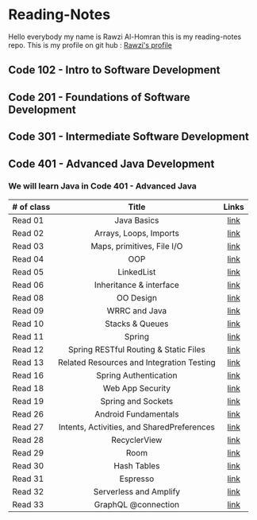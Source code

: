 # Reading-Notes
Hello everybody my name is Rawzi Al-Homran this is my reading-notes repo. This is my profile on git hub : [Rawzi's profile](https://github.com/rawziNael)
## Code 102 - Intro to Software Development
## Code 201 - Foundations of Software Development
## Code 301 - Intermediate Software Development
## Code 401 - Advanced Java Development


### We will learn Java in Code 401 - Advanced Java
| # of class    | Title | Links |  
| :---        |:---:| :---: |  
| Read 01    |Java Basics |	[link](https://github.com/rawziNael/Reading-Notes/blob/main/Read01.md) |  
| Read 02  |Arrays, Loops, Imports   | [link](https://github.com/rawziNael/Reading-Notes/blob/main/Read02.md) |  
| Read 03  |Maps, primitives, File I/O      |[link](https://github.com/rawziNael/Reading-Notes/blob/main/Read03.md)|  
| Read 04  |OOP      |[link](https://github.com/rawziNael/Reading-Notes/blob/main/read04.md)|  
| Read 05  |      LinkedList|[link](https://github.com/rawziNael/Reading-Notes/blob/main/Read05.md)|  
| Read 06  |Inheritance & interface      |[link](https://github.com/rawziNael/Reading-Notes/blob/main/Read06.md)|  
| Read 08   |OO Design       |[link](https://github.com/rawziNael/Reading-Notes/blob/main/Read08.md)|  
| Read 09   |WRRC and Java       |[link](https://github.com/rawziNael/Reading-Notes/blob/main/Read09.md)|  
| Read 10   |Stacks & Queues      |[link](https://github.com/rawziNael/Reading-Notes/blob/main/Read10.md)|  
| Read 11   |Spring      |[link](https://github.com/rawziNael/Reading-Notes/blob/main/Read11.md)|  
| Read 12  |Spring RESTful Routing & Static Files     |[link](https://github.com/rawziNael/Reading-Notes/blob/main/Read12.md)|  
| Read 13  | Related Resources and Integration Testing     |[link](https://github.com/rawziNael/Reading-Notes/blob/main/Read13.md)|  
| Read 16  |Spring Authentication    |[link](https://github.com/rawziNael/Reading-Notes/blob/main/Read16.md)|
| Read 18  |Web App Security    |[link](https://github.com/rawziNael/Reading-Notes/blob/main/Read18.md)|  
| Read 19  |Spring and Sockets    |[link](https://github.com/rawziNael/Reading-Notes/blob/main/Read19.md)| 
| Read 26  |Android Fundamentals |[link](https://github.com/rawziNael/Reading-Notes/blob/main/Read26.md)|  
| Read 27  | Intents, Activities, and SharedPreferences |[link](https://github.com/rawziNael/Reading-Notes/blob/main/Read27.md)|  
| Read 28  | RecyclerView |[link](https://github.com/rawziNael/Reading-Notes/blob/main/Read28.md)|  
| Read 29  | Room |[link](https://github.com/rawziNael/Reading-Notes/blob/main/Read29.md)|  
| Read 30 | Hash Tables |[link](https://github.com/rawziNael/Reading-Notes/blob/main/Read30.md)| 
| Read 31 | Espresso |[link](https://github.com/rawziNael/Reading-Notes/blob/main/Read31.md)|  
| Read 32 | Serverless and Amplify |[link](https://github.com/rawziNael/Reading-Notes/blob/main/Read32.md)|
| Read 33 | GraphQL @connection |[link](https://github.com/rawziNael/Reading-Notes/blob/main/Read33.md)|  
